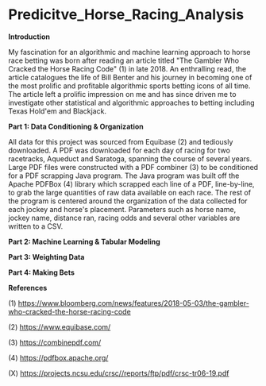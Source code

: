 # Predicitve_Horse_Racing_Analysis

**Introduction**

My fascination for an algorithmic and machine learning approach to horse race betting was born after reading an article titled "The Gambler Who Cracked the Horse Racing Code" (1) in late 2018. An enthralling read, the article catalogues the life of Bill Benter and his journey in becoming one of the most prolific and profitable algorithmic sports betting icons of all time. The article left a prolific impression on me and has since driven me to investigate other statistical and algorithmic approaches to betting including Texas Hold'em and Blackjack.

**Part 1: Data Conditioning & Organization**

All data for this project was sourced from Equibase (2) and tediously downloaded. A PDF was downloaded for each day of racing for two racetracks, Aqueduct and Saratoga, spanning the course of several years. Large PDF files were constructed with a PDF combiner (3) to be conditioned for a PDF scrapping Java program. The Java program was built off the Apache PDFBox (4) library which scrapped each line of a PDF, line-by-line, to grab the large quantities of raw data available on each race. The rest of the program is centered around the organization of the data collected for each jockey and horse's placement. Parameters such as horse name, jockey name, distance ran, racing odds and several other variables are written to a CSV.

**Part 2: Machine Learning & Tabular Modeling**

**Part 3: Weighting Data**

**Part 4: Making Bets**

**References**

(1) https://www.bloomberg.com/news/features/2018-05-03/the-gambler-who-cracked-the-horse-racing-code

(2) https://www.equibase.com/

(3) https://combinepdf.com/

(4) https://pdfbox.apache.org/

(X) https://projects.ncsu.edu/crsc//reports/ftp/pdf/crsc-tr06-19.pdf
